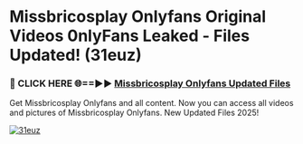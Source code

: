 # Missbricosplay Onlyfans Original Videos 0nlyFans Leaked - Files Updated! (31euz)

<h3>🔴 CLICK HERE 🌐==►► <a href="https://tinyurl.com/2jnfzry5" rel="nofollow">Missbricosplay Onlyfans Updated Files</a></h3>

Get Missbricosplay Onlyfans and all content. Now you can access all videos and pictures of Missbricosplay Onlyfans. New Updated Files 2025!

[![31euz](https://i.imgur.com/GyGTBgg.gif)](https://tinyurl.com/2jnfzry5)
